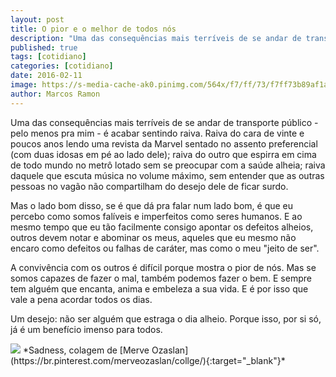 ```yaml
---
layout: post
title: O pior e o melhor de todos nós
description: "Uma das consequências mais terríveis de se andar de transporte público - pelo menos pra mim - é acabar sentindo raiva."
published: true
tags: [cotidiano]
categories: [cotidiano]
date: 2016-02-11
image: https://s-media-cache-ak0.pinimg.com/564x/f7/ff/73/f7ff73b89af1adaee314c6237e8f29a0.jpg
author: Marcos Ramon
---
```


Uma das consequências mais terríveis de se andar de transporte público - pelo menos pra mim - é acabar sentindo raiva. Raiva do cara de vinte e poucos anos lendo uma revista da Marvel sentado no assento preferencial (com duas idosas em pé ao lado dele); raiva do outro que espirra em cima de todo mundo no metrô lotado sem se preocupar com a saúde alheia; raiva daquele que escuta música no volume máximo, sem entender que as outras pessoas no vagão não compartilham do desejo dele de ficar surdo.

Mas o lado bom disso, se é que dá pra falar num lado bom, é que eu percebo como somos falíveis e imperfeitos como seres humanos. E ao mesmo tempo que eu tão facilmente consigo apontar os defeitos alheios, outros devem notar e abominar os meus, aqueles que eu mesmo não encaro como defeitos ou falhas de caráter, mas como o meu "jeito de ser".

A convivência com os outros é difícil porque mostra o pior de nós. Mas se somos capazes de fazer o mal, também podemos fazer o bem. E sempre tem alguém que encanta, anima e embeleza a sua vida. E é por isso que vale a pena acordar todos os dias.

Um desejo: não ser alguém que estraga o dia alheio. Porque isso, por si só, já é um benefício imenso para todos.

<img src="https://s-media-cache-ak0.pinimg.com/564x/f7/ff/73/f7ff73b89af1adaee314c6237e8f29a0.jpg">
*Sadness, colagem de [Merve Ozaslan](https://br.pinterest.com/merveozaslan/collge/){:target="_blank"}*
